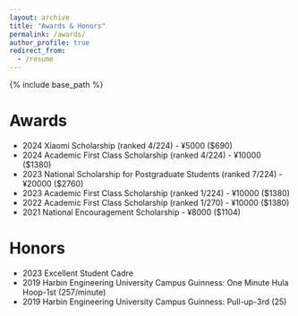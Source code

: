 ```yaml
---
layout: archive
title: "Awards & Honors"
permalink: /awards/
author_profile: true
redirect_from:
  - /resume
---
```


{% include base_path %}

Awards
======
* 2024 Xiaomi Scholarship (ranked 4/224) - ¥5000 ($690)
* 2024 Academic First Class Scholarship (ranked 4/224) - ¥10000 ($1380)
* 2023 National Scholarship for Postgraduate Students (ranked 7/224) - ¥20000 ($2760)
* 2023 Academic First Class Scholarship (ranked 1/224) - ¥10000 ($1380)
* 2022 Academic First Class Scholarship (ranked 1/270) - ¥10000 ($1380)
* 2021 National Encouragement Scholarship - ¥8000 ($1104)

Honors
======
* 2023 Excellent Student Cadre
* 2019 Harbin Engineering University Campus Guinness: One Minute Hula Hoop-1st (257/minute)
* 2019 Harbin Engineering University Campus Guinness: Pull-up-3rd (25)
